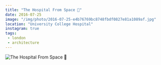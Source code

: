 ```yaml
---
title: "The Hospital From Space 💉"
date: 2016-07-25
image: "/img/photo/2016-07-25-e4b76769bc8748fbdf0827e81a1089af.jpg"
location: "University College Hospital"
instagram: true
tags:
 - london
 - architecture
---
```


![The Hospital From Space 💉](/img/photo/2016-07-25-e4b76769bc8748fbdf0827e81a1089af.jpg)
